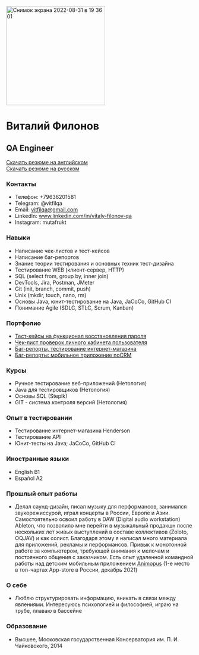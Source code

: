 <img width="266" alt="Снимок экрана 2022-08-31 в 19 36 01" src="https://user-images.githubusercontent.com/105596094/187732017-e5b53908-5fcb-4f8f-a20b-e4fea5631f57.png">

# Виталий Филонов 
## QA Engineer
[Скачать резюме на английском](https://github.com/Mutafrukt/My_CV/files/9461787/Vitaly.Filonov_QA.eng.pdf)  
[Скачать резюме на русском](https://github.com/Mutafrukt/My_CV/files/9461790/Vitaly.Filonov_QA.rus.pdf)

### Контакты
* Телефон: +79636201581  
* Telegram: @vitfilqa   
* Email: vitfilqa@gmail.com  
* LinkedIn: www.linkedin.com/in/vitaly-filonov-qa  
* Instagram: mutafrukt
                                                                      
### Навыки
- Написание чек-листов и тест-кейсов
- Написание баг-репортов
- Знание теории тестирования и основных техник тест-дизайна
- Тестирование WEB (клиент-сервер, HTTP)
- SQL (select from, group by, inner join)
- DevTools, Jira, Postman, JMeter
- Git (init, branch, commit, push)
- Unix (mkdir, touch, nano, rm)
- Основы Java, юнит-тестирование на Java, JaCoCo, GitHub CI
- Понимание Agile (SDLC, STLC, Scrum, Kanban)

### Портфолио

- [Тест-кейсы на функционал восстановления пароля](https://docs.google.com/spreadsheets/d/1FM9YOyKiwFjZ-X4pgSUlhyeS7S7B8_Lsagm-a30NbBA/edit?usp=sharing)
- [Чек-лист проверок личного кабинета пользователя](https://docs.google.com/spreadsheets/d/1RtfpS0q1xk0rzOchbwlMcpuemoCI-zRgK_sfrxr1t_w/edit?usp=sharing)
- [Баг-репорты, тестирование интернет-магазина](https://docs.google.com/spreadsheets/d/1wlWQR9aSCl_Arch4u0w7RNIoMY6PcEdBvKOJjHFhbv4/edit#gid=0)
- [Баг-репорты: мобильное приложение noCRM](https://docs.google.com/spreadsheets/d/1_p6I_OskjW-UABjX0CqSliRF6V4U674Hd7XGkw5WOHA/edit#gid=0)

### Курсы
-  Ручное тестирование веб-приложений (Нетология) 
-  Java для тестировщиков (Нетология)
-  Основы SQL (Stepik)
-  GIT - система контроля версий (Нетология)

### Опыт в тестировании
-  Тестирование интернет-магазина Henderson 
-  Тестирование API   
-  Юнит-тесты на Java; JaCoCo, GitHub CI

### Иностранные языки
- English B1  
- Español A2    

### Прошлый опыт работы
- Делал саунд-дизайн, писал музыку для перформансов, занимался звукорежиссурой, играл концерты в России, Европе и Азии. Самостоятельно освоил работу в DAW (Digital audio workstation) Ableton, что позволило мне перейти в музыкальный продакшн после нескольких лет живых выступлений в составе коллективов (Zoloto, OQJAV) и как солист. Благодаря этому я написал много материала для приложений, рекламы и перформансов. Привык к монотонной работе за компьютером, требующей внимания к мелочам и постоянного общения с заказчиком. Есть опыт удаленной командной работы над детским мобильным приложением [Animopus](https://apps.apple.com/ru/app/animopus-%D1%80%D0%B8%D1%81%D0%BE%D0%B2%D0%B0%D0%BD%D0%B8%D0%B5-%D0%B4%D0%B5%D1%82%D1%8F%D0%BC/id1556004832) (1-е место в топ-чартах App-store в России, декабрь 2021)

### О себе
- Люблю структурировать информацию, вникать в связи между явлениями. Интересуюсь психологией и философией, играю на трубе, плаваю в бассейне

### Образование
- Высшее, Московская государственная Консерватория им. П. И. Чайковского, 2014



